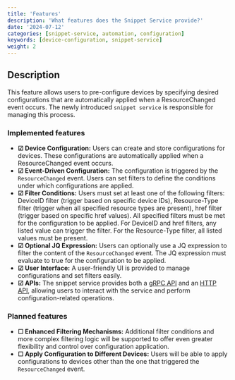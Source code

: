 ```yaml
---
title: 'Features'
description: 'What features does the Snippet Service provide?'
date: '2024-07-12'
categories: [snippet-service, automation, configuration]
keywords: [device-configuration, snippet-service]
weight: 2
---
```


## Description

This feature allows users to pre-configure devices by specifying desired configurations that are automatically applied when a ResourceChanged event occurs. The newly introduced `snippet service` is responsible for managing this process.

### Implemented features

- **&#x2611; Device Configuration:** Users can create and store configurations for devices. These configurations are automatically applied when a ResourceChanged event occurs.
- **&#x2611; Event-Driven Configuration:** The configuration is triggered by the `ResourceChanged` event. Users can set filters to define the conditions under which configurations are applied.
- **&#x2611; Filter Conditions:** Users must set at least one of the following filters: DeviceID filter (trigger based on specific device IDs), Resource-Type filter (trigger when all specified resource types are present), href filter (trigger based on specific href values). All specified filters must be met for the configuration to be applied. For DeviceID and href filters, any listed value can trigger the filter. For the Resource-Type filter, all listed values must be present.
- **&#x2611; Optional JQ Expression:** Users can optionally use a JQ expression to filter the content of the `ResourceChanged` event. The JQ expression must evaluate to true for the configuration to be applied.
- **&#x2611; User Interface:** A user-friendly UI is provided to manage configurations and set filters easily.
- **&#x2611; APIs:** The snippet service provides both a [gRPC API](https://github.com/plgd-dev/hub/blob/main/snippet-service/pb/service.proto) and an [HTTP API](https://petstore.swagger.io/?url=https://raw.githubusercontent.com/plgd-dev/hub/main/snippet-service/pb/service.swagger.json), allowing users to interact with the service and perform configuration-related operations.

### Planned features

- **&#x2610; Enhanced Filtering Mechanisms:** Additional filter conditions and more complex filtering logic will be supported to offer even greater flexibility and control over configuration application.
- **&#x2610; Apply Configuration to Different Devices:** Users will be able to apply configurations to devices other than the one that triggered the `ResourceChanged` event.
